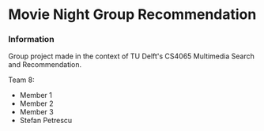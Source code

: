 # Movie Night Group Recommendation


### Information
Group project made in the context of TU Delft's CS4065 Multimedia Search and Recommendation.

Team 8:
- Member 1
- Member 2
- Member 3
- Stefan Petrescu
